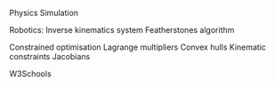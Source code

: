 Physics Simulation

Robotics:
Inverse kinematics system
Featherstones algorithm

Constrained optimisation
Lagrange multipliers
Convex hulls
Kinematic constraints
Jacobians

W3Schools
